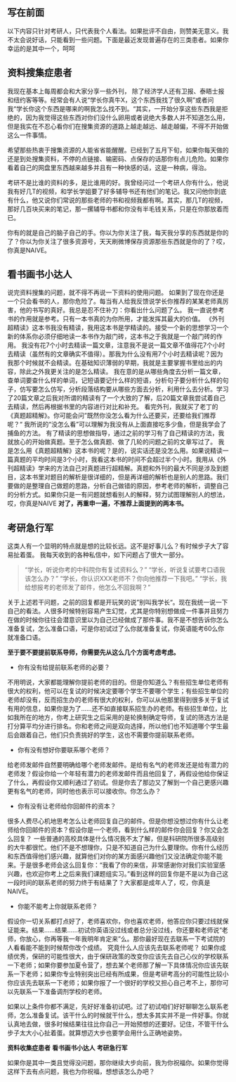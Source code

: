 ## 写在前面 
以下内容只针对考研人，只代表我个人看法。如果批评不自由，则赞美无意义。我不太会说好话，只能看到一些问题。下面是最近发现普遍存在的三类患者。如果你幸运的是其中一个，呵呵

## 资料搜集症患者

我现在基本上每周都会和大家分享一些外刊， 除了经济学人还有卫报、泰晤士报和纽约客等等。经常会有人说“学长你真牛X，这个东西我找了很久啊”或者问我“学长你这个东西是哪来的啊我怎么找不到。“其实，一开始分享这些东西我是拒绝的，因为我觉得这些东西对你们没什么卵用或者说绝大多数人并不知道怎么用，但是我实在不忍心看你们在搜集资源的道路上越走越远、越走越偏，不得不开始做这么一件事情。

<!-- more -->

希望那些热衷于搜集资源的人能省省能醒醒。已经到了五月下旬，如果你每天做的还是到处搜集资料，不停的点链接、输密码、点保存的话那你有点儿危险。如果你看着自己的网盘里东西越来越多并且有一种快感的话，这是一种病，得治。

考研不是比谁的资料的多，是比谁用的好。我曾经问过一个考研人你有什么，他说我有好几T的视频，和学长学姐要了好多辅导书还有他们的笔记。我又问他你到底有什么，他又说你们常说的那些老师的书和视频我都有啊。其实，那几T的视频，那好几百块买来的笔记，那一摞辅导书都和你没有半毛钱关系，只是在你那放着而已。

你有的就是自己的脑子自己的手。你以为你关注了我，每天我分享的东西就是你的了？你以为你关注了很多资源号，天天刷微博保存资源那些东西就是你的了？哎，你真是NAIVE。

## 看书画书小达人

说完资料搜集的问题，就不得不再说一下资料的使用问题。
如果到了现在你还是一个只会看书的人，那你危险了。每当有人给我反馈说学长你推荐的某某老师真厉害，他的书写的真好。我总是忍不住补刀：你看出什么问题了么。
我一直说参考书的作用就是参考。只有一本书真的为你所用，才能发挥其最大的价值。
《外刊超精读》这本书我没有精读，我用这本书是学精读的。接受一个新的思想学习一个新的体系你必须仔细地读一本书作为敲门砖，这本书之于我就是一个敲门砖的作用。
我没有花7个小时去精读一篇文章，注意我不是说一篇文章不值得花7个小时去精读（虽然有的文章确实不值得）。那我为什么没有用7个小时去精读呢？因为我那个时候就不会精读。在基础知识薄弱的早期，我就是主要掌握书里给出的内容，除此之外我更关注的是怎么精读。
我在意的是从哪些角度去分析一篇文章，查单词要查什么样的单词，记短语要记什么样的短语，分析句子要分析什么样的句子，仿写要怎么仿写，分析段落结构要从哪些方面去分析，利用什么去分析。学习了20篇文章之后我对所谓的精读有了一个大致的了解，后20篇文章我尝试着自己去精读，然后再根据书里的内容进行对比和补充。
看完外刊，我就买了老丁的《真题超精解》。你可能会问”既然你没怎么看为什么还要买，还要给我们推荐呢？“ 我所说的“没怎么看”可以理解为我没有从上面直接吃多少鱼，但是我学会了捕鱼的方法。
有了精读的思想做指导，通过之前的学习有了自己精读的方法，我就放心的开始做真题。至于怎么做真题、做了几轮的问题之前的文章写过了。
我是怎么用《真题超精解》这本书的呢？是的，说实话还是没怎么用。如果说精读一篇真题的平均时间是3个小时，我看这本书的时间不会超过半个小时。我用从《外刊超精读》学来的方法自己对真题进行超精解。真题和外刊的最大不同是涉及到题目，这本书里对题目的解析是很详细的，但是再详细的解析也是别人的思路。我们要做的是整理自己做题的思路，分析自己做错的原因，参考老师的解析，调整自己的分析方式。如果你只是一有问题就想看别人的解释，努力试图理解别人的想法，哎，你真是NAIVE
**对了，再重申一遍，不推荐上面提到的两本书。**

## 考研急行军

这类人有一个显明的特点就是想的比较长远。这不是好事儿么？有时候步子大了容易扯着蛋。
我每天收到的各种私信中，如下问题占了很大一部分。

>“学长，听说你考的中科院你有复试资料么？”
“学长，听说复试要考口语我该怎么办？”
“学长，你认识XXX老师不？你向他推荐一下我吧。”
“学长，我给想报考的老师发了邮件，他怎么不回我啊？”

关于上述若干问题，之前的回复都是开玩笑的说”别叫我学长“。现在我统一说一下自己的看法。人很多时候特别容易产生幻觉，尤其是你特别想做成一件事并且努力在做的时候你往往会潜意识里以为自己已经做成了那件事。我不是不想告诉你怎么准备复试，怎么准备口语，可是你初试过了么你就准备复试，你英语能考60么你就准备口语。

**至于要不要提前联系导师，你需要先从这么几个方面考虑考虑。**

- 你有没有给提前联系老师的必要？

不用明说，大家都能理解你提前老师的目的。但是你知道么？有些招生单位老师有很大的权利，他可以在复试的时候决定要哪个学生不要哪个学生；有些招生单位的老师却没有，反而招生办的老师有很大的权利，你可以从他那里得到很多关于复试有用的信息，如果你是为了……还不如直接联系招生办的老师。有些招生单位，比如我所在的地方，你考上研究生之后采用的是轮换制确定导师，复试的筛选方法是打分算平均分进行排名。你和老师之间是双向选择，所以他们也不知道哪个学生最后会跟着自己，他们只负责挑好的学生，这也不需要你提前联系老师。

- 你有没有想好你要联系哪个老师？

给老师发邮件自然要明确给哪个老师发邮件。是给有名气的老师发还是给有潜力的老师发？假设你给一个年轻有潜力的老师发邮件而且他回复了，再假设他给你保证了什么，再假设你又顺利通过了初试。但是你去了那边又了解到一个自己更感兴趣更有名气的老师，同时他也表示可以接收你。你怎么办？

- 你有没有让老师给你回邮件的资本？

很多人费尽心机地思考怎么让老师回复自己的邮件。但是你想没想过你有什么让老师给你回邮件的资本？假设你是一个老师，看到什么样的邮件你会回复？你又会怎么回复？
一些普通的高校具体是什么情况我不太了解，但是科研院所很多高级别的大牛都很忙。他们不是不想理你，只是不知道自己为什么要理你。你有什么经历和东西值得他们感兴趣，就算他们对你的某方面感兴趣他们又没法确定你能不能来。于是很多老师会这么回复你：“我看了你的来信，非常感谢你对我们实验室感兴趣，也欢迎你考上之后来我们课题组实习。”看到这样的回复你是不是以为自己这一段时间的联系老师的努力终于有结果了？大家都是成年人了，哎，你真是NAIVE。

- 你能不能考上你就联系老师？

假设你一切关系都打点好了，老师喜欢你，你也喜欢老师，他答应你只要过线就保证能来。结果……结果……初试你英语没过线或者总分没过线，你还要和老师说“老师，你放心，你再等我一年我明年肯定来”么。那你最好现在去联系一下考试院的人看看能不能到时候帮你改个成绩。
究竟什么人应该先去联系老师呢？
如果你成绩优秀，保研的可能性很大，由于保研政策的改变你应该先去自己心仪的学校联系一下老师；如果你要参加夏令营了，想去某个老师那了解一下具体情况你应该先联系一下老师；如果你专业特别突出已经有所成果，但是考研考高分的可能性比较小你应该先去联系一下老师；如果你报了一个很好的学校又担心自己考不上，那你可以先联系一下准备调剂学校的老师。

如果以上条件你都不满足，先好好准备初试吧。过了初试咱们好好聊聊怎么联系老师，怎么准备复试。该干什么的时候就干什么，想太多其实并不是一件好事。你就认真地去做，很多时候结果往往比你自己一开始预想的还要好。记住，不管干什么步子太大小心扯着蛋。就算想迈大步也要学会用什么正确地姿势。

**资料收集症患者**
**看书画书小达人**
**考研急行军**

如果你是其中一类且觉得没问题，那你继续大步向前，我为你祝福你。如果你觉得这样下去有点问题，我也为你祝福，想想该怎么办吧？ 